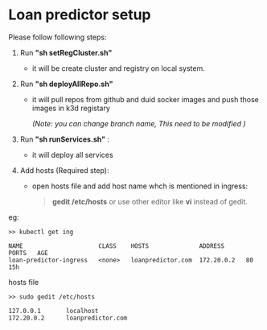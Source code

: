 # Loan predictor setup

Please follow following steps:

1. Run **"sh setRegCluster.sh"**
    -  it will be create cluster and registry on local system.
2. Run **"sh deployAllRepo.sh"**
    -  it will pull repos from github and duid socker images and push those images in k3d registary
        
        *(Note: you can change branch name, This need to be modified )*

3. Run **"sh runServices.sh"** :
    - it will deploy all services  


4. Add hosts (Required step):
    - open hosts file and add host name whch is mentioned in ingress:
        > **gedit /etc/hosts** or use other editor like **vi** instead of gedit.

eg:
```
>> kubectl get ing

NAME                     CLASS    HOSTS              ADDRESS      PORTS   AGE
loan-predictor-ingress   <none>   loanpredictor.com  172.20.0.2   80      15h

```
hosts file

```
>> sudo gedit /etc/hosts

127.0.0.1	    localhost
172.20.0.2      loanpredictor.com
```

